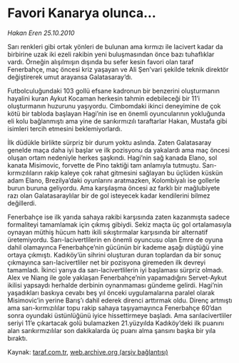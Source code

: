 # Favori Kanarya olunca...

*Hakan Eren 25.10.2010*

<div class="yazi"><p>Sarı renkleri gibi ortak yönleri de bulunan ama kırmızı ile lacivert kadar da birbirine uzak iki ezeli rakibin yeni buluşmasından önce bazı tuhaflıklar vardı. Örneğin alışılmışın dışında bu sefer kesin favori olan taraf Fenerbahçe, maç öncesi kriz yaşayan ve Ali Şen’vari şekilde teknik direktör değiştirerek umut arayansa Galatasaray’dı.</p>
<p>Futbolculuğundaki 103 gollü efsane kadronun bir benzerini oluşturmanın hayalini kuran Aykut Kocaman herkesin tahmin edebileceği bir 11’i oluşturmanın huzurunu yaşıyordu. Cimbomdaki ikinci deneyimine de çok kötü bir tabloda başlayan Hagi’nin ise en önemli oyuncularının yokluğunda eli kolu bağlanmıştı ama yine de sarıkırmızılı taraftarlar Hakan, Mustafa gibi isimleri tercih etmesini beklemiyorlardı.</p>
<p>İlk düdükle birlikte sürpriz bir durum yoktu aslında. Zaten Galatasaray genelde maça daha iyi başlar ve ilk pozisyonu da yakalardı ama maç öncesi oluşan ortam nedeniyle herkes şaşkındı. Hagi’nin sağ kanada Elano, sol kanata Misimovic, forvette de Pino taktiği tam anlamıyla tutmuştu. Sarı-kırmızılıların rakip kaleye çok rahat gitmesini sağlayan bu üçlüden küskün adam Elano, Brezilya’daki oyunlarını aratmazken, Kolombiyalı ise gollerle burun buruna geliyordu. Ama karşılaşma öncesi az farklı bir mağlubiyete razı olan Galatasaraylılar bir de gol isteyecek kadar kendilerini bilmez değillerdi.</p>
<p>Fenerbahçe ise ilk yarıda sahaya rakibi karşısında zaten kazanmışta sadece formaliteyi tamamlamak için çıkmış gibiydi. Sekiz maçta üç gol ortalamasıyla oynayan müthiş hücum hattı ikili sıkıştırmalar karşısında bir alternatif üretemiyordu. Sarı-lacivertlilerin en önemli oyuncusu olan Emre de oyuna dahil olamayınca Fenerbahçe’nin gücünün bir kademe aşağı düştüğü yine ortaya çıkmıştı. Kadıköy’ün sihrini oluşturan duran toplardan da bir sonuç çıkmayınca sarı-lacivertliler net bir pozisyona giremeden ilk devreyi tamamladı. İkinci yarıya da sarı-lacivertlilerin iyi başlaması sürpriz olmadı. Alex ve Niang ile gole yaklaşan Fenerbahçe’nin yapamadığını Servet-Aykut ikilisi yapsaydı herhalde derbinin oynanmaması gündeme gelirdi. Hagi’nin yaşadıkları baskıya cevabı beş yıl önceki uygulamalarına paralel olarak Misimovic’in yerine Barış’ı dahil ederek direnci arttırmak oldu. Direnç artmıştı ama sarı-kırmızılılar topu rakip sahaya taşıyamayınca Fenerbahçe 60’dan sonra oyundaki üstünlüğünü iyice hissettirmeye başladı. Ama sarılacivertliler seriyi 11’e çıkartacak golü bulamazken 21.yüzyılda Kadıköy’deki ilk puanını alan sarıkırmızılılar son dakikalarda üç puanı alma şansını başka bir yıla bıraktı.</p></div>

Kaynak: [taraf.com.tr](http://www.taraf.com.tr:80/hakan-eren/makale-favori-kanarya-olunca.htm), [web.archive.org (arşiv bağlantısı)](http://web.archive.org/web/20101027074414/http://www.taraf.com.tr:80/hakan-eren/makale-favori-kanarya-olunca.htm)
